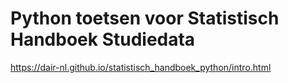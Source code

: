 # Python toetsen voor Statistisch Handboek Studiedata

https://dair-nl.github.io/statistisch_handboek_python/intro.html
